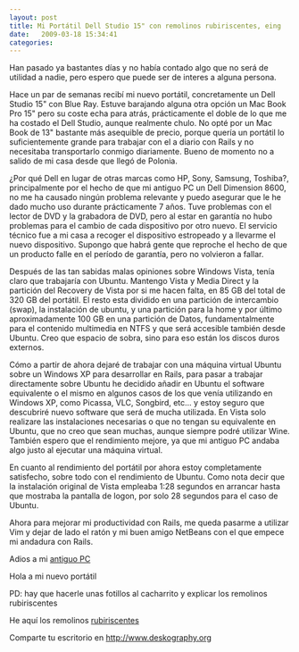 ```yaml
---
layout: post
title: Mi Portátil Dell Studio 15" con remolinos rubiriscentes, eing
date:   2009-03-18 15:34:41
categories:
---
```


Han pasado ya bastantes días y no había contado algo que no será de utilidad a nadie, pero espero que puede ser de interes a alguna persona.

Hace un par de semanas recibí mi nuevo portátil, concretamente un Dell Studio 15" con Blue Ray. Estuve barajando alguna otra opción un Mac Book Pro 15" pero su coste echa para atrás, prácticamente el doble de lo que me ha costado el Dell Studio, aunque realmente chulo. No opté por un Mac Book de 13" bastante más asequible de precio, porque quería un portátil lo suficientemente grande para trabajar con el a diario con Rails y no necesitaba transportarlo conmigo diariamente. Bueno de momento no a salido de mi casa desde que llegó de Polonia.

¿Por qué Dell en lugar de otras marcas como HP, Sony, Samsung, Toshiba?, principalmente por el hecho de que mi antiguo PC un Dell Dimension 8600, no me ha causado ningún problema relevante y puedo asegurar que le he dado mucho uso durante prácticamente 7 años. Tuve problemas con el lector de DVD y la grabadora de DVD, pero al estar en garantía no hubo problemas para el cambio de cada dispositivo por otro nuevo. El servicio técnico fue a mi casa a recoger el dispositivo estropeado y a llevarme el nuevo dispositivo. Supongo que habrá gente que reproche el hecho de que un producto falle en el período de garantía, pero no volvieron a fallar.

Después de las tan sabidas malas opiniones sobre Windows Vista, tenía claro que trabajaría con Ubuntu. Mantengo Vista y Media Direct y la partición del Recovery de Vista por si me hacen falta, en 85 GB del total de 320 GB del portátil. El resto esta dividido en una partición de intercambio (swap), la instalación de ubuntu, y una partición para la home y por último aproximadamente 100 GB en una partición de Datos, fundamentalmente para el contenido multimedia en NTFS y que será accesible también desde Ubuntu. Creo que espacio de sobra, sino para eso están los discos duros externos.

Cómo a partir de ahora dejaré de trabajar con una máquina virtual Ubuntu sobre un Windows XP para desarrollar en Rails, para pasar a trabajar directamente sobre Ubuntu he decidido añadir en Ubuntu el software equivalente o el mismo en algunos casos de los que venía utilizando en Windows XP, como Picassa, VLC, Songbird, etc... y estoy seguro que descubriré nuevo software que será de mucha utilizada. En Vista solo realizare las instalaciones necesarias o que no tengan su equivalente en Ubuntu, que no creo que sean muchas, aunque siempre podré utilizar Wine. También espero que el rendimiento mejore, ya que mi antiguo PC andaba algo justo al ejecutar una máquina virtual.

En cuanto al rendimiento del portátil por ahora estoy completamente satisfecho, sobre todo con el rendimiento de Ubuntu. Como nota decir que la instalación original de Vista empleaba 1:28 segundos en arrancar hasta que mostraba la pantalla de logon, por solo 28 segundos para el caso de Ubuntu.

Ahora para mejorar mi productividad con Rails, me queda pasarme a utilizar Vim y dejar de lado el ratón y mi buen amigo NetBeans con el que empece mi andadura con Rails.

Adios a mi [antiguo PC](http://www.deskography.org/people/AcE846vNQ/desks/597/photos/933/)

Hola a mi nuevo portátil

PD: hay que hacerle unas fotillos al cacharrito y explicar los remolinos rubiriscentes

He aquí los remolinos [rubiriscentes](http://www.deskography.org/people/AcE846vNQ/desks/708/photos/1121/)

Comparte tu escritorio en http://www.deskography.org
